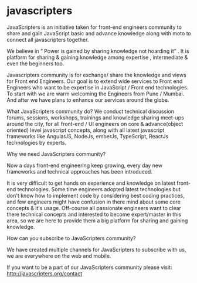 # javascripters

JavaScripters is an initiative taken for front-end engineers community to share and gain JavaScript basic and advance knowledge along with moto to connect all javascripters together.

We believe in ” Power is gained by sharing knowledge not hoarding it” . It is platform for sharing & gaining knowledge among expertise , intermediate & even the beginners too.

Javascripters community is for exchange/ share the knowledge and views for Front end Engineers. Our goal is to extend wide services to Front end Engineers who want to be expertise in JavaScript / Front end technologies. To start with we are warm welcoming the Engineers from Pune / Mumbai. And after we have plans to enhance our services around the globe.

What JavaScripters community do?
We conduct technical discussion forums, sessions, workshops, trainings and knowledge sharing meet-ups around the city, for all front-end / UI engineers on core & advance(object oriented) level javascript concepts, along with all latest javascript frameworks like AngularJS, NodeJs, emberJs, TypeScript, ReactJs technologies by experts.

Why we need  JavaScripters community?

Now a days front-end engineering keep growing, every day new frameworks and technical approaches has been introduced.

It is very difficult to get hands on experience and knowledge on latest front-end technologies. 
Some time engineers adopted latest technologies but don't know how to implement code by considering best coding practices, and few engineers might have confusion in there mind about some core concepts & it's usage. Off-course all passionate engineers want to clear there technical concepts and interested to become expert/master in this area, so we are here to provide them a big platform for sharing and gaining knowledge.

How can you subscribe to JavaScripters community?

We have created multiple channels for JavaScripters to subscribe with us, we are everywhere on the web and mobile.

If you want to be a part of our JavaScripters community please visit: http://javascripters.org/contact
